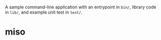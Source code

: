 A sample command-line application with an entrypoint in `bin/`, library code
in `lib/`, and example unit test in `test/`.
# miso
